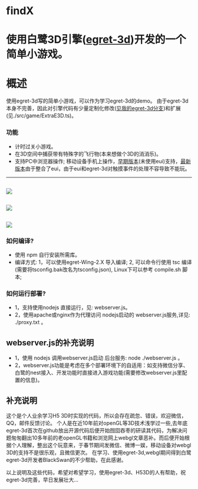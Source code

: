 # findX
使用白鹭3D引擎([egret-3d](https://github.com/egret-labs/egret-3d))开发的一个简单小游戏。
=======
# 概述 #

使用egret-3d写的简单小游戏，可以作为学习egret-3d的demo。
由于egret-3d本身不完善，因此对引擎代码有少量定制化修改([见我的egret-3d分支](https://github.com/aceway/egret-3d))和扩展(见./src/game/ExtraE3D.ts)。

### 功能 ###

* 计时过关小游戏。
* 在3D空间中捕获带有特殊字的飞行物(本来想做个3D的消消乐)。
* 支持PC中浏览器操作; 移动设备手机上操作，[早期版本](http://findx.huithink.com/)(未使用eui)支持，[最新版本](http://game.doogga.com/findX/)由于整合了eui，由于eui和egret-3d对触摸事件的处理不容导致不能玩。

---
##
![](http://img.open.egret.com/game/gameIcon/179/89901/icon_200.png)
##
![](http://img.open.egret.com/game/gamePic/179/89901/pub_0_publicity.png)
##
![](http://img.open.egret.com/game/gamePic/179/89901/pub_1_publicity.png)
---

### 如何编译? ###

* 使用 npm 自行安装所需库。
* 编译方式:
 1，可以使用egret-Wing-2.X 导入编译;
 2, 可以命令行使用 tsc 编译(需要将tsconfig.bak改名为tsconfig.json), Linux下可以参考 compile.sh 脚本;

### 如何运行部署? ###

* 1，支持使用nodejs 直接运行，见: webserver.js。
* 2，使用apache或nginx作为代理访问 nodejs启动的 webserver.js服务,详见: ./proxy.txt 。

## webserver.js的补充说明 ##

* 1，使用 nodejs 调用webserver.js启动 后台服务: node ./webserver.js 。
* 2，webserver.js功能是考虑在多个部署环境下的自适用：如支持微信分享、白鹭的nest接入、开发功能时直接进入游戏功能(需要修改webserver.js里配置的信息)。

## 补充说明 ##
这个是个人业余学习H5 3D时实现的代码，所以会存在疏忽、错误，欢迎微信，QQ，邮件反馈讨论。 
个人是在近10年前对openGL等3D技术浅学过一些,去年底egret-3d首次在github放出开源代码后便开始囫囵吞枣的研读其代码，为解决问题匆匆翻出10多年前的老openGL书籍和浏览网上webgl文章恶补。而后便开始根据个人理解，整出这个玩意来，于春节期间发微信、微博一娱，移动设备对webgl 3D的支持不是很乐观，且微信更次。
在学习、使用egret-3d,webgl期间得到白鹭egret-3d开发者BlackSwan的不少帮助，在此感谢。

以上说明及这些代码，希望对希望学习，使用egret-3d、H53D的人有帮助，祝egret-3d完善，早日发展壮大...
